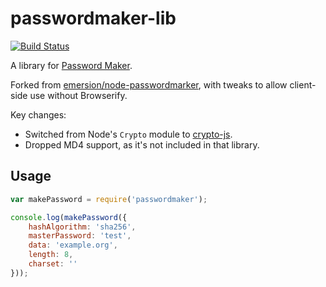 # passwordmaker-lib

[![Build Status](https://travis-ci.org/webful-ltd/passwordmaker-lib.svg?branch=master)](https://travis-ci.org/webful-ltd/passwordmaker-lib)

A library for [Password Maker](https://passwordmaker.org/).

Forked from [emersion/node-passwordmarker](https://github.com/emersion/node-passwordmaker), with tweaks
to allow client-side use without Browserify.

Key changes:
* Switched from Node's `Crypto` module to [crypto-js](https://www.npmjs.com/package/crypto-js).
* Dropped MD4 support, as it's not included in that library.

## Usage

```js
var makePassword = require('passwordmaker');

console.log(makePassword({
	hashAlgorithm: 'sha256',
	masterPassword: 'test',
	data: 'example.org',
	length: 8,
	charset: ''
}));
```
